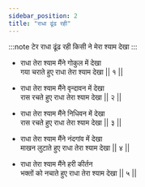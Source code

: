 ```yaml
---
sidebar_position: 2
title: "राधा ढूंढ रही"
---
```


:::note टेर
राधा ढूंढ रही किसी ने मेरा श्याम देखा
:::

- राधा तेरा श्याम मैंने गोकुल में देखा <br/>
  गया चराते हुए राधा तेरा श्याम देखा || १ ||

- राधा तेरा श्याम मैंने वृन्दावन में देखा <br/>
  रास रचते हुए राधा तेरा श्याम देखा || २ ||

- राधा तेरा श्याम मैंने निधिवन में देखा <br/>
  रास रचते हुए राधा तेरा श्याम देखा || ३ ||

- राधा तेरा श्याम मैंने नंदगांव में देखा <br/>
  माखन लुटाते हुए राधा तेरा श्याम देखा || ४ ||

- राधा तेरा श्याम मैंने हरी कीर्तन <br/>
  भक्तों को नचाते हुए राधा तेरा श्याम देखा || ५ ||
